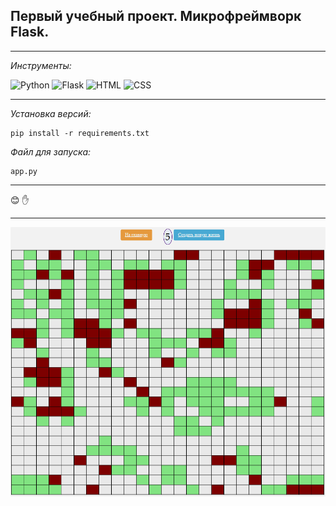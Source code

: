 ## Первый учебный проект. Микрофреймворк Flask.
____
_Инструменты:_

![Python](https://img.shields.io/badge/Python-white?style=plastic&logo=Python)
![Flask](https://img.shields.io/badge/Flask-grey?style=plastic&logo=Flask)
![HTML](https://img.shields.io/badge/HTML-green?style=plastic)
![CSS](https://img.shields.io/badge/CSS-blue?style=plastic)
___
_Установка версий:_
```
pip install -r requirements.txt
```
_Файл для запуска:_
```
app.py
```
___
:blush: :hand:
___

![screenshot](https://github.com/ProgRiver/flask-proj-life/blob/main/assets/file_img.png)
